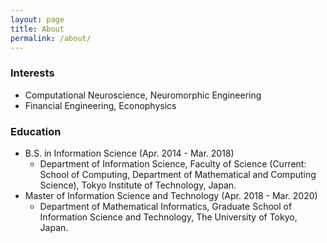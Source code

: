 ```yaml
---
layout: page
title: About
permalink: /about/
---
```


### Interests
<!-- Mathematics in the **brain** and **world**. -->
* Computational Neuroscience, Neuromorphic Engineering
* Financial Engineering, Econophysics

### Education

* B.S. in Information Science (Apr. 2014 - Mar. 2018)
  - Department of Information Science, Faculty of Science (Current: School of Computing, Department of Mathematical and Computing Science), Tokyo Institute of Technology, Japan.
* Master of Information Science and Technology (Apr. 2018 - Mar. 2020)
  - Department of Mathematical Informatics, Graduate School of Information Science and Technology, The University of Tokyo, Japan.



<!-- ### More Information -->



<!--[email@domain.com](mailto:email@domain.com) -->
